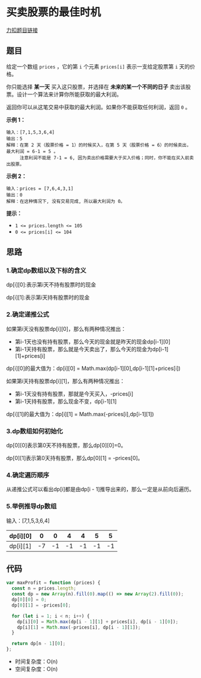 # 买卖股票的最佳时机

[力扣题目链接](https://leetcode.cn/problems/best-time-to-buy-and-sell-stock/)

## 题目

给定一个数组 `prices` ，它的第 `i` 个元素 `prices[i]` 表示一支给定股票第 `i` 天的价格。

你只能选择 **某一天** 买入这只股票，并选择在 **未来的某一个不同的日子** 卖出该股票。设计一个算法来计算你所能获取的最大利润。

返回你可以从这笔交易中获取的最大利润。如果你不能获取任何利润，返回 `0` 。

**示例 1：**

```
输入：[7,1,5,3,6,4]
输出：5
解释：在第 2 天（股票价格 = 1）的时候买入，在第 5 天（股票价格 = 6）的时候卖出，最大利润 = 6-1 = 5 。
     注意利润不能是 7-1 = 6, 因为卖出价格需要大于买入价格；同时，你不能在买入前卖出股票。
```

**示例 2：**

```
输入：prices = [7,6,4,3,1]
输出：0
解释：在这种情况下, 没有交易完成, 所以最大利润为 0。
```

**提示：**

- `1 <= prices.length <= 105`
- `0 <= prices[i] <= 104`

## 思路

### 1.确定dp数组以及下标的含义

dp\[i][0]:表示第i天不持有股票时的现金

dp\[i][1]:表示第i天持有股票时的现金

### 2.确定递推公式

如果第i天没有股票dp\[i][0]，那么有两种情况推出：

- 第i-1天也没有持有股票，那么今天的现金就是昨天的现金dp\[i-1][0]
- 第i-1天持有股票，那么就是今天卖出了，那么今天的现金为dp\[i-1][1]+prices[i]

dp\[i][0]的最大值为：dp\[i][0] = Math.max(dp\[i-1][0],dp\[i-1][1]+prices[i])

如果第i天持有股票dp\[i][1]，那么有两种情况推出：

- 第i-1天没有持有股票，那就是今天买入，-prices[i]
- 第i-1天持有股票，那么现金不变，dp\[i-1][1]

dp\[i][1]的最大值为：dp\[i][1] = Math.max(-prices[i],dp\[i-1][1])

### 3.dp数组如何初始化

dp\[0][0]表示第0天不持有股票，那么dp\[0][0]=0。

dp\[0][1]表示第0天持有股票，那么dp\[0][1] = -prices[0]。

### 4.确定遍历顺序

从递推公式可以看出dp[i]都是由dp[i - 1]推导出来的，那么一定是从前向后遍历。

### 5.举例推导dp数组

输入：[7,1,5,3,6,4]

| dp\[i][0] | 0    | 0    | 4    | 4    | 5    | 5    |
| --------- | ---- | ---- | ---- | ---- | ---- | ---- |
| dp\[i][1] | -7   | -1   | -1   | -1   | -1   | -1   |

## 代码

~~~js
var maxProfit = function (prices) {
  const n = prices.length;
  const dp = new Array(n).fill(0).map(() => new Array(2).fill(0));
  dp[0][0] = 0;
  dp[0][1] = -prices[0];

  for (let i = 1; i < n; i++) {
    dp[i][0] = Math.max(dp[i - 1][1] + prices[i], dp[i - 1][0]);
    dp[i][1] = Math.max(-prices[i], dp[i - 1][1]);
  }

  return dp[n - 1][0];
};
~~~

- 时间复杂度：O(n)
- 空间复杂度：O(n)
